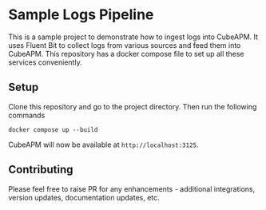 # Sample Logs Pipeline

This is a sample project to demonstrate how to ingest logs into CubeAPM. It uses Fluent Bit to collect logs from various sources and feed them into CubeAPM. This repository has a docker compose file to set up all these services conveniently.

## Setup

Clone this repository and go to the project directory. Then run the following commands

```
docker compose up --build
```

CubeAPM will now be available at `http://localhost:3125`.

## Contributing

Please feel free to raise PR for any enhancements - additional integrations, version updates, documentation updates, etc.
